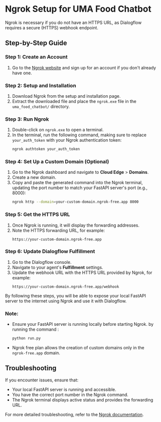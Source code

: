 # Ngrok Setup for UMA Food Chatbot

Ngrok is necessary if you do not have an HTTPS URL, as Dialogflow requires a secure (HTTPS) webhook endpoint.

## Step-by-Step Guide

### Step 1: Create an Account

1. Go to the [Ngrok website](https://ngrok.com) and sign up for an account if you don't already have one.

### Step 2: Setup and Installation

1. Download Ngrok from the setup and installation page.
2. Extract the downloaded file and place the `ngrok.exe` file in the `uma_food_chatbot/` directory.

### Step 3: Run Ngrok

1. Double-click on `ngrok.exe` to open a terminal.
2. In the terminal, run the following command, making sure to replace `your_auth_token` with your Ngrok authentication token:
    ```sh
    ngrok authtoken your_auth_token
    ```

### Step 4: Set Up a Custom Domain (Optional)

1. Go to the Ngrok dashboard and navigate to **Cloud Edge** > **Domains**.
2. Create a new domain.
3. Copy and paste the generated command into the Ngrok terminal, updating the port number to match your FastAPI server's port (e.g., 8000):
    ```sh
    ngrok http --domain=your-custom-domain.ngrok-free.app 8000
    ```

### Step 5: Get the HTTPS URL

1. Once Ngrok is running, it will display the forwarding addresses.
2. Note the HTTPS forwarding URL, for example:
    ```
    https://your-custom-domain.ngrok-free.app
    ```

### Step 6: Update Dialogflow Fulfillment

1. Go to the Dialogflow console.
2. Navigate to your agent's **Fulfillment** settings.
3. Update the webhook URL with the HTTPS URL provided by Ngrok, for example:
    ```
    https://your-custom-domain.ngrok-free.app/webhook
    ```

By following these steps, you will be able to expose your local FastAPI server to the internet using Ngrok and use it with Dialogflow.

### Note:
- Ensure your FastAPI server is running locally before starting Ngrok. by running the command :
    ```sh
    python run.py
    ```
- Ngrok free plan allows the creation of custom domains only in the `ngrok-free.app` domain.

## Troubleshooting

If you encounter issues, ensure that:
- Your local FastAPI server is running and accessible.
- You have the correct port number in the Ngrok command.
- The Ngrok terminal displays active status and provides the forwarding URL.

For more detailed troubleshooting, refer to the [Ngrok documentation](https://ngrok.com/docs).
